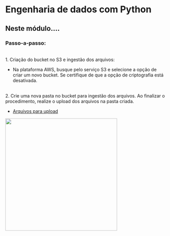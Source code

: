 # Engenharia de dados com Python

## Neste módulo....

### Passo-a-passo:

<br> 1. Criação do bucket no S3 e ingestão dos arquivos:
   - Na plataforma AWS, busque pelo serviço S3 e selecione a opção de criar um novo bucket. Se certifique de que a opção de criptografia está desativada. 

<br> 2. Crie uma nova pasta no bucket para ingestão dos arquivos. Ao finalizar o procedimento, realize o upload dos arquivos na pasta criada.
* [Arquivos para upload](https://github.com/micvet/curso-eng-dados-fa/tree/main/de-python/arquivos)

<div align='left'>
   <img src='https://github.com/micvet/curso-eng-dados-fa/assets/86981990/387bf4a5-a66e-4439-b921-1603d16abc97' height='350'/>
<div/><br>  
